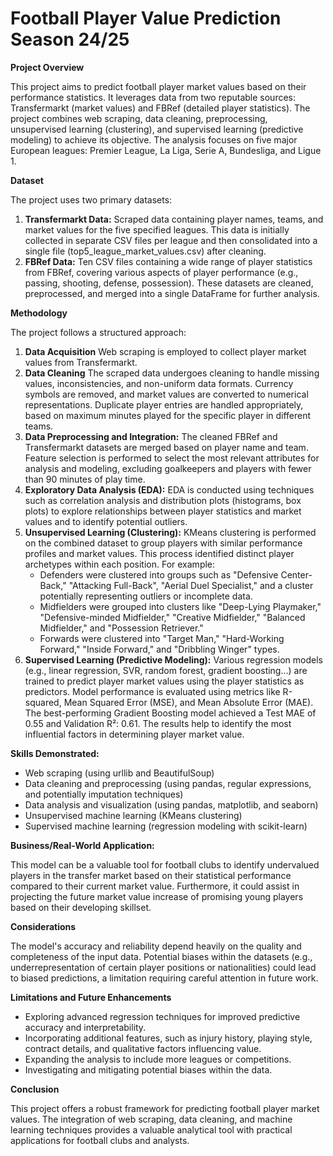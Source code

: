 # Football Player Value Prediction Season 24/25

**Project Overview**

This project aims to predict football player market values based on their performance statistics. It leverages data from two reputable sources: Transfermarkt (market values) and FBRef (detailed player statistics). The project combines web scraping, data cleaning, preprocessing, unsupervised learning (clustering), and supervised learning (predictive modeling) to achieve its objective. The analysis focuses on five major European leagues: Premier League, La Liga, Serie A, Bundesliga, and Ligue 1.

**Dataset**

The project uses two primary datasets:

1.  **Transfermarkt Data:** Scraped data containing player names, teams, and market values for the five specified leagues. This data is initially collected in separate CSV files per league and then consolidated into a single file (top5_league_market_values.csv) after cleaning.
2.  **FBRef Data:** Ten CSV files containing a wide range of player statistics from FBRef, covering various aspects of player performance (e.g., passing, shooting, defense, possession). These datasets are cleaned, preprocessed, and merged into a single DataFrame for further analysis.

**Methodology**

The project follows a structured approach:

1.  **Data Acquisition** Web scraping is employed to collect player market values from Transfermarkt.
2.  **Data Cleaning** The scraped data undergoes cleaning to handle missing values, inconsistencies, and non-uniform data formats. Currency symbols are removed, and market values are converted to numerical representations. Duplicate player entries are handled appropriately, based on maximum minutes played for the specific player in different teams.
3.  **Data Preprocessing and Integration:** The cleaned FBRef and Transfermarkt datasets are merged based on player name and team. Feature selection is performed to select the most relevant attributes for analysis and modeling, excluding goalkeepers and players with fewer than 90 minutes of play time.
4.  **Exploratory Data Analysis (EDA):** EDA is conducted using techniques such as correlation analysis and distribution plots (histograms, box plots) to explore relationships between player statistics and market values and to identify potential outliers.
5.  **Unsupervised Learning (Clustering):** KMeans clustering is performed on the combined dataset to group players with similar performance profiles and market values. This process identified distinct player archetypes within each position. For example:
    *   Defenders were clustered into groups such as "Defensive Center-Back," "Attacking Full-Back", "Aerial Duel Specialist," and a cluster potentially representing outliers or incomplete data.
    *   Midfielders were grouped into clusters like "Deep-Lying Playmaker," "Defensive-minded Midfielder," "Creative Midfielder," "Balanced Midfielder," and "Possession Retriever."
    *   Forwards were clustered into "Target Man," "Hard-Working Forward," "Inside Forward," and "Dribbling Winger" types.
6.  **Supervised Learning (Predictive Modeling):** Various regression models (e.g., linear regression, SVR, random forest, gradient boosting...) are trained to predict player market values using the player statistics as predictors. Model performance is evaluated using metrics like R-squared, Mean Squared Error (MSE), and Mean Absolute Error (MAE). The best-performing Gradient Boosting model achieved a Test MAE of 0.55 and Validation R²: 0.61. The results help to identify the most influential factors in determining player market value.

**Skills Demonstrated:**

*   Web scraping (using urllib and BeautifulSoup)
*   Data cleaning and preprocessing (using pandas, regular expressions, and potentially imputation techniques)
*   Data analysis and visualization (using pandas, matplotlib, and seaborn)
*   Unsupervised machine learning (KMeans clustering)
*   Supervised machine learning (regression modeling with scikit-learn)

**Business/Real-World Application:**

This model can be a valuable tool for football clubs to identify undervalued players in the transfer market based on their statistical performance compared to their current market value. Furthermore, it could assist in projecting the future market value increase of promising young players based on their developing skillset.

**Considerations**

The model's accuracy and reliability depend heavily on the quality and completeness of the input data. Potential biases within the datasets (e.g., underrepresentation of certain player positions or nationalities) could lead to biased predictions, a limitation requiring careful attention in future work.

**Limitations and Future Enhancements**

*   Exploring advanced regression techniques for improved predictive accuracy and interpretability.
*   Incorporating additional features, such as injury history, playing style, contract details, and qualitative factors influencing value.
*   Expanding the analysis to include more leagues or competitions.
*   Investigating and mitigating potential biases within the data.

**Conclusion**

This project offers a robust framework for predicting football player market values. The integration of web scraping, data cleaning, and machine learning techniques provides a valuable analytical tool with practical applications for football clubs and analysts.
